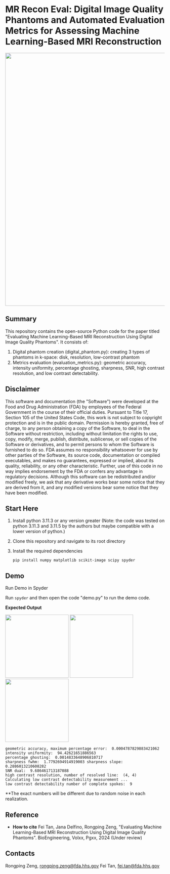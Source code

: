 # MR Recon Eval: Digital Image Quality Phantoms and Automated Evaluation Metrics for Assessing Machine Learning-Based MRI Reconstruction


<img src="https://github.com/DIDSR/mr-recon-eval-core/assets/37195678/e8eedb5d-75b4-4b70-991c-c71e2af018e1" width="800">

## Summary
This repository contains the open-source Python code for the paper titled "Evaluating Machine Learning-Based MRI Reconstruction Using Digital Image Quality Phantoms". It consists of:

1. Digital phantom creation (digital_phantom.py): creating 3 types of phantoms in k-space: disk, resolution, low-contrast phantom
2. Metrics evaluation (evaluation_metrics.py): geometric accuracy, intensity uniformity, percentage ghosting, sharpness, SNR, high contrast resolution, and low contrast detectability.



Disclaimer
----------

This software and documentation (the "Software") were developed at the Food and Drug Administration (FDA) by employees of the Federal Government in the course of their official duties. Pursuant to Title 17, Section 105 of the United States Code, this work is not subject to copyright protection and is in the public domain. Permission is hereby granted, free of charge, to any person obtaining a copy of the Software, to deal in the Software without restriction, including without limitation the rights to use, copy, modify, merge, publish, distribute, sublicense, or sell copies of the Software or derivatives, and to permit persons to whom the Software is furnished to do so. FDA assumes no responsibility whatsoever for use by other parties of the Software, its source code, documentation or compiled executables, and makes no guarantees, expressed or implied, about its quality, reliability, or any other characteristic. Further, use of this code in no way implies endorsement by the FDA or confers any advantage in regulatory decisions. Although this software can be redistributed and/or modified freely, we ask that any derivative works bear some notice that they are derived from it, and any modified versions bear some notice that they have been modified.

## Start Here

1. Install python 3.11.3 or any version greater (Note: the code was tested on python 3.11.3 and 3.11.5 by the authors but maybe compatible with a lower version of python.)

2. Clone this repository and navigate to its root directory

3. Install the required dependencies 

   ```pip install numpy matplotlib scikit-image scipy spyder```


<!-- 
**if using virtual enviroment**
Create a virtual environtment named eval (or any name of your choosing) 

```python -m venv <chosen_env_name>```

Activate the environment (Ensure you replace <chosen_env_name> with your chosen venv name)

Windows: ```<chosen_env_name>\Scripts\activate```
Unix\Linux: ```source <chosen_env_name>/bin/activate```

Install the required dependencies 

```pip install numpy matplotlib scikit-image scipy spyder```

To deactivate

```deactivate```

**If using Anaconda**

Create conda environment

```conda create -n eval python=3.11.5```

Activate conda environment

```conda activate eval```

Install dependencies

```conda install numpy matplotlib scikit-image scipy spyder``` -->


## Demo
Run Demo in Spyder

Run ```spyder``` and then open the code "demo.py" to run the demo code.

**Expected Output**

<img src="https://github.com/DIDSR/mr-recon-eval-core/assets/162378584/385842cf-2eca-46ea-ab8e-a1b7eebf3bbc" width="200">
<img src="https://github.com/DIDSR/mr-recon-eval-core/assets/162378584/82f16b3e-b37e-45fa-abd6-c01b010c04a4" width="200">
<img src="https://github.com/DIDSR/mr-recon-eval-core/assets/162378584/58300a3b-b9f5-4450-9fc6-e9755edd3490" width="200">

```
geometric accuracy, maximum percentage error:  0.0004787829883421062
intensity uniformity:  94.42621651886563
percentage ghosting:  0.0014833648906810717
sharpness fwhm:  1.7792694914919003 sharpness slope:  0.2886013210608282
SNR dual:  9.686461713187088
high contrast resolution, number of resolved line:  (4, 4)
Calculating low contrast detectability measurement ...
low contrast detectability number of complete spokes:  9
```

**The exact numbers will be different due to random noise in each realization.

## Reference

- **How to cite** 
   Fei Tan, Jana Delfino, Rongping Zeng, "Evaluating Machine Learning-Based MRI Reconstruction Using Digital Image Quality Phantoms". BioEngineering, Volxx, Pgxx, 2024 (Under review)

## Contacts

Rongping Zeng, rongping.zeng@fda.hhs.gov
Fei Tan, fei.tan@fda.hhs.gov  
